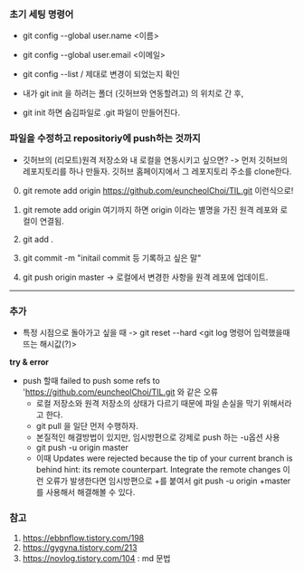 ### 초기 세팅 명령어

- git config --global user.name <이름>
- git config --global user.email <이메일>
- git config --list  / 제대로 변경이 되었는지 확인	

- 내가 git init 을 하려는 폴더 (깃허브와 연동할려고) 의 위치로 간 후,
- git init 하면 숨김파일로 .git 파일이 만들어진다.

### 파일을 수정하고 repositoriy에 push하는 것까지 

-  깃허브의 (리모트)원격 저장소와 내 로컬을 연동시키고 싶으면?
    ->  먼저 깃허브의 레포지토리를 하나 만들자. 깃허브 홈페이지에서 그 레포지토리 주소를 clone한다.

0. git remote add origin <https://github.com/euncheolChoi/TIL.git> 이런식으로! 
0. git remote add origin  여기까지 하면 origin 이라는 별명을 가진 원격 레포와 로컬이 연결됨.


1. git add . 
2. git commit -m "initail commit 등 기록하고 싶은 말" 
3. git push origin master -> 로컬에서 변경한 사항을 원격 레포에 업데이트.

--- 

### 추가

- 특정 시점으로 돌아가고 싶을 때
    -> git reset --hard <git log 명령어 입력했을때 뜨는 해시값(?)>

**try & error**
- push 할때  failed to push some refs to 'https://github.com/euncheolChoi/TIL.git 와 같은 오류
    - 로컬 저장소와 원격 저장소의 상태가 다르기 때문에 파일 손실을 막기 위해서라고 한다. 
    - git pull 을 일단 먼저 수행하자.
    - 본질적인 해결방법이 있지만, 임시방편으로 강제로 push 하는 -u옵션 사용
    - git push -u origin master
    - 이때  Updates were rejected because the tip of your current branch is behind hint: its remote counterpart. Integrate the remote changes 이런 오류가 발생한다면 임시방편으로 +를 붙여서 git push -u origin +master 를 사용해서 해결해볼 수 있다.

     
### 참고
1. <https://ebbnflow.tistory.com/198>
2. <https://gygyna.tistory.com/213>
3. <https://novlog.tistory.com/104>  : md 문법








